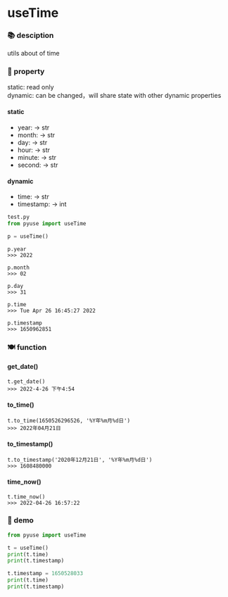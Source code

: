 # useTime

### 📚 desciption

utils about of time

### 📜 property

static: read only  
dynamic: can be changed，will share state with other dynamic properties

#### static

- year: -> str
- month: -> str
- day: -> str
- hour: -> str
- minute: -> str
- second: -> str

#### dynamic

- time: -> str
- timestamp: -> int

```python
test.py
from pyuse import useTime

p = useTime()
```

```shell
p.year
>>> 2022

p.month
>>> 02

p.day
>>> 31

p.time
>>> Tue Apr 26 16:45:27 2022

p.timestamp
>>> 1650962851
```

### 🍽️ function

#### get_date()

```shell
t.get_date()
>>> 2022-4-26 下午4:54
```

#### to_time()

```shell
t.to_time(1650526296526, '%Y年%m月%d日')
>>> 2022年04月21日
```

#### to_timestamp()

```shell
t.to_timestamp('2020年12月21日', '%Y年%m月%d日')
>>> 1608480000
```

#### time_now()

```shell
t.time_now()
>>> 2022-04-26 16:57:22
```

### 🎐 demo

```python
from pyuse import useTime

t = useTime()
print(t.time)
print(t.timestamp)

t.timestamp = 1650528033
print(t.time)
print(t.timestamp)
```
